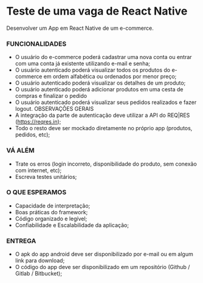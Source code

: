 
# Teste de uma vaga de React Native 
Desenvolver um App em React Native de um e-commerce.
### FUNCIONALIDADES
* O usuário do e-commerce poderá cadastrar uma nova conta ou entrar com uma conta já
existente utilizando e-mail e senha;
* O usuário autenticado poderá visualizar todos os produtos do e-commerce em ordem alfabética
ou ordenados por menor preço;
* O usuário autenticado poderá visualizar os detalhes de um produto;
* O usuário autenticado poderá adicionar produtos em uma cesta de compras e finalizar o pedido
* O usuário autenticado poderá visualizar seus pedidos realizados e fazer logout.
OBSERVAÇÕES GERAIS
*  A integração da parte de autenticação deve utilizar a API do REQ|RES (https://reqres.in);
* Todo o resto deve ser mockado diretamente no próprio app (produtos, pedidos, etc);
### VÁ ALÉM
* Trate os erros (login incorreto, disponibilidade do produto, sem conexão com internet, etc);
* Escreva testes unitários;
### O QUE ESPERAMOS
* Capacidade de interpretação;
* Boas práticas do framework;
* Código organizado e legível;
* Confiabilidade e Escalabilidade da aplicação;
### ENTREGA
* O apk do app android deve ser disponibilizado por e-mail ou em algum link para download;
* O código do app deve ser disponibilizado em um repositório (Github / Gitlab / Bitbucket);